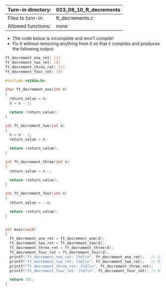 Turn-in directory: | 023_08_10_ft_decrements |
-------------|-------------|
Files to turn-in: | ft_decrements.c |
Allowed functions: | none
* The code below is incomplete and won't compile!
* Fix it without removing anything from it so that it compiles and produces the following output:

<endl>
  
  ```Bash
ft_decrement_one_ret: [1]
ft_decrement_two_ret: [0]
ft_decrement_three_ret: [1]
ft_decrement_four_ret: [0]
  ```

<endl>
  
  ```C
  #include <stdio.h>

char ft_decrement_one(int n)
{
	return_value = n;
	n = n - 1;

	return (return_value);
}

int ft_decrement_two(int n)
{
	n = n - 1;
	return_value = n;

	return (return_value);
}

int ft_decrement_three(int n)
{
	return_value = n--;

	return (return_value);
}

int ft_decrement_four(int n)
{
	return_value = --n;

	return (return_value);
}


int main(void)
{
    ft_decrement_one_ret = ft_decrement_one(d);
    ft_decrement_two_ret = ft_decrement_two(d);
    ft_decrement_three_ret = ft_decrement_three(d);
    ft_decrement_four_ret = ft_decrement_four(d);
    printf("ft_decrement_one_ret: [%d]\n", ft_decrement_one_ret);	// 1
    printf("ft_decrement_two_ret: [%d]\n", ft_decrement_two_ret);	// 0
    printf("ft_decrement_three_ret: [%d]\n", ft_decrement_three_ret);	// 1
    printf("ft_decrement_four_ret: [%d]\n", ft_decrement_four_ret);	// 0

    return (0);
}
  ```

